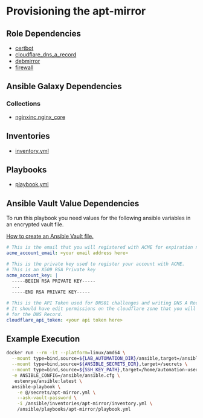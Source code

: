 # Provisioning the apt-mirror

## Role Dependencies

- [certbot](../../../ansible/roles/certbot/)
- [cloudflare_dns_a_record](../../../ansible/roles/cloudflare_dns_a_record/)
- [debmirror](../../../ansible/roles/debmirror)
- [firewall](../../../ansible/roles/firewall/)

## Ansible Galaxy Dependencies

### Collections

- [nginxinc.nginx_core](https://galaxy.ansible.com/nginxinc/nginx_core)

## Inventories

- [inventory.yml](../../../ansible/inventories/apt-mirror/inventory.yml)

## Playbooks

- [playbook.yml](../../../ansible/playbooks/apt-mirror/playbook.yml)

## Ansible Vault Value Dependencies

To run this playbook you need values for the following ansible variables in an
encrypted vault file.

[How to create an Ansible Vault file.](../creating-an-ansible-vault-file.md)

```yaml
# This is the email that you will registered with ACME for expiration notices.
acme_account_email: <your email address here>

# This is the private key used to register your account with ACME.
# This is an X509 RSA Private key
acme_account_key: |
  -----BEGIN RSA PRIVATE KEY-----
  ...
  -----END RSA PRIVATE KEY-----

# This is the API Token used for DNS01 challenges and writing DNS A Records
# It should have edit permissions on the cloudflare zone that you will use
# for the DNS Record.
cloudflare_api_token: <your api token here>
```
## Example Execution

```bash
docker run --rm -it --platform=linux/amd64 \
  --mount type=bind,source=${LAB_AUTOMATION_DIR}/ansible,target=/ansible,readonly \
  --mount type=bind,source=${ANSIBLE_SECRETS_DIR},target=/secrets \
  --mount type=bind,source=${SSH_KEY_PATH},target=/home/automation-user/.ssh/id_rsa \
  -e ANSIBLE_CONFIG=/ansible/ansible.cfg \
   estenrye/ansible:latest \
  ansible-playbook \
    -e @/secrets/apt-mirror.yml \
    --ask-vault-password \
    -i /ansible/inventories/apt-mirror/inventory.yml \
    /ansible/playbooks/apt-mirror/playbook.yml
```
